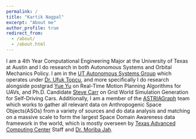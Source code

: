 ```yaml
---
permalink: /
title: "Kartik Nagpal"
excerpt: "About me"
author_profile: true
redirect_from: 
  - /about/
  - /about.html
---
```


I am a 4th Year Computational Engineering Major at the University of Texas at Austin and I do research in both Autonomous Systems and Orbital Mechanics Policy. I am in the [UT Autonomous Systems Group](https://u-t-autonomous.github.io/index.html) which operates under [Dr. Ufuk Topcu](https://www.ae.utexas.edu/people/faculty/faculty-directory/topcu), and more specifically I do research alongside postgrad [Yue Yu](https://yueyu19.github.io/) on Real-Time Motion Planning Algorithms for UAVs, and Ph.D. Candidate [Steve Carr](https://oden.utexas.edu/people/directory/Steven%20Carr/) on Grid World Simulation Generation for Self-Driving Cars. Additionally, I am a member of the [ASTRIAGraph](http://astria.tacc.utexas.edu/AstriaGraph/) team which works to gather all relevant data on Anthropogenic Space Objects(ASOs) from a variety of sources and do data analysis and matching on a massive scale to form the largest Space Domain Awareness data framework in the world, which is mostly overseen by [Texas Advanced Computing Center](https://www.tacc.utexas.edu/) Staff and [Dr. Moriba Jah](https://www.ae.utexas.edu/people/faculty/faculty-directory/jah).